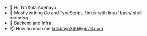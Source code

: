- 👋 Hi, I’m Kola Adebayo
- 👀 Mostly writing Go and TypeScript. Tinker with linux/ bash/ shell scripting
- 🌱 Backend and Infra
- 📫 How to reach me kolabayo360@gmail.com

<!---
windevkay/windevkay is a ✨ special ✨ repository because its `README.md` (this file) appears on your GitHub profile.
You can click the Preview link to take a look at your changes.
--->
